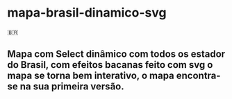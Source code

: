 # mapa-brasil-dinamico-svg
🇧🇷

## Mapa com Select dinâmico com todos os estador do Brasil, com efeitos bacanas feito com svg o mapa se torna bem interativo, o mapa encontra-se na sua primeira versão.
